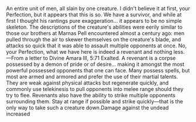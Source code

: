 An entire unit of men, all slain by one creature. I didn't believe it at first, your Perfection, but it appears that this is so. We have a survivor, and while at first I thought his rantings pure exaggeration... it appears to be no simple skeleton. The descriptions of the creature's abilities were eerily similar to those our brothers at Marnas Pell encountered almost a century ago: men pulled through the air to skewer themselves on the creature's blade, and attacks so quick that it was able to assault multiple opponents at once. No, your Perfection, what we have here is indeed a revenant and nothing less.
—From a letter to Divine Amara III, 5:71 Exalted.
A revenant is a corpse possessed by a demon of pride or of desire... making it amongst the most powerful possessed opponents that one can face. Many possess spells, but most are armed and armored and prefer the use of their martial talents. They are weak against physical attacks but regenerate quickly, and commonly use telekinesis to pull opponents into melee range should they try to flee. Revenants also have the ability to strike multiple opponents surrounding them. Stay at range if possible and strike quickly—that is the only way to take such a creature down.Damage against the undead increased

